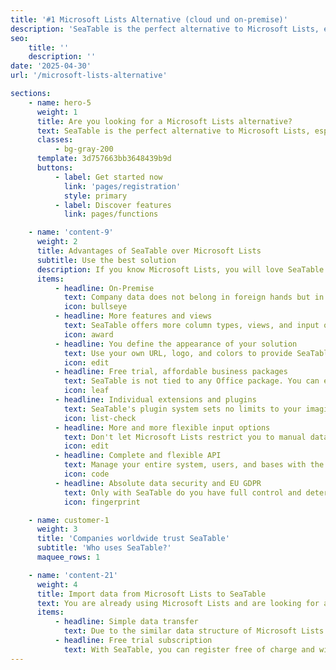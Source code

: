 ```yaml
---
title: '#1 Microsoft Lists Alternative (cloud und on-premise)'
description: 'SeaTable is the perfect alternative to Microsoft Lists, especially for companies that do not want to store their data in the Microsoft Cloud but want to retain full control with a self-hosted server. SeaTable is the only real on-premise alternative.'
seo:
    title: ''
    description: ''
date: '2025-04-30'
url: '/microsoft-lists-alternative'

sections:
    - name: hero-5
      weight: 1
      title: Are you looking for a Microsoft Lists alternative?
      text: SeaTable is the perfect alternative to Microsoft Lists, especially for companies that do not want to store their data in the Microsoft Cloud but want full control with a self-hosted server. SeaTable is the only true on-premise alternative.
      classes:
          - bg-gray-200
      template: 3d757663bb3648439b9d
      buttons:
          - label: Get started now
            link: 'pages/registration'
            style: primary
          - label: Discover features
            link: pages/functions

    - name: 'content-9'
      weight: 2
      title: Advantages of SeaTable over Microsoft Lists
      subtitle: Use the best solution
      description: If you know Microsoft Lists, you will love SeaTable. SeaTable offers more features and, as the only alternative, the option to run SeaTable on your own server, in your data center, with your domain, and with your corporate identity.
      items:
          - headline: On-Premise
            text: Company data does not belong in foreign hands but in a self-hosted SeaTable system.<br><br>Microsoft Lists is only available as part of Office 365 from the Microsoft Cloud. With SeaTable, you decide where to install your system and who has access to your data.<br><br>SeaTable runs on both Linux and Windows servers, dedicated or virtualized. Even cluster operation is possible.
            icon: bullseye
          - headline: More features and views
            text: SeaTable offers more column types, views, and input options.<br><br>With over 20 column types, SeaTable provides significantly more data collection options than Microsoft Lists.<br><br>Only SeaTable allows linking of sheets, data entry via web forms, and displays data as Kanban or as charts.
            icon: award
          - headline: You define the appearance of your solution
            text: Use your own URL, logo, and colors to provide SeaTable to your employees.<br><br>You cannot adapt Microsoft Lists to your corporate design, just like other Office 365 products. You have to take what you get.<br><br>SeaTable is exactly the opposite. You determine under which URL the system is accessible, which colors and logo are used, and you can even customize the templates in SeaTable individually.
            icon: edit
          - headline: Free trial, affordable business packages
            text: SeaTable is not tied to any Office package. You can easily test SeaTable in the cloud.<br><br>SeaTable is available in various versions. The SeaTable Cloud offers all user functions, so you can try out SeaTable conveniently. The SeaTable Server can also be installed and tested free of charge and without obligation with up to three users.
            icon: leaf
          - headline: Individual extensions and plugins
            text: SeaTable's plugin system sets no limits to your imagination.<br><br>Need a special display of geo-data? No problem!<br><br>SeaTable offers its own plugin system, allowing you to expand and adapt SeaTable's functions to your needs as you wish.
            icon: list-check
          - headline: More and more flexible input options
            text: Don't let Microsoft Lists restrict you to manual data entry and Excel import.<br><br>Microsoft Lists offers fewer data entry functions than SeaTable. Use web forms, sharing links, and “Data Collection Sheets” to let your employees or business partners collect data. Only this way can you consolidate all information and data in one system.
            icon: edit
          - headline: Complete and flexible API
            text: Manage your entire system, users, and bases with the API.<br><br>Microsoft Lists does not offer an API interface, making it difficult to integrate Microsoft Lists with your own solutions.<br><br>The SeaTable API makes this very easy. You have access to all API functions for modifying data within a base, and many other API calls are available for regular users, team leaders, and system administrators. Check out our [API Reference](https://api.seatable.io).
            icon: code
          - headline: Absolute data security and EU GDPR
            text: Only with SeaTable do you have full control and determine where your data is stored.<br><br>Microsoft is an American company and stores its data in American data centers. If that’s not a problem for you, we congratulate you. But if you want full control over data flows and storage locations, you should use your own SeaTable server. This way, you can also use SeaTable for sensitive, personal data or in areas where increased protection is required. Only an on-premise system can do that.
            icon: fingerprint

    - name: customer-1
      weight: 3
      title: 'Companies worldwide trust SeaTable'
      subtitle: 'Who uses SeaTable?'
      maquee_rows: 1

    - name: 'content-21'
      weight: 4
      title: Import data from Microsoft Lists to SeaTable
      text: You are already using Microsoft Lists and are looking for a self-hosted alternative. Transferring your data from Lists to SeaTable is very easy via export and import.
      items:
          - headline: Simple data transfer
            text: Due to the similar data structure of Microsoft Lists and SeaTable, you can migrate existing Lists tables to SeaTable without much difficulty. In the simplest case, export your tables as a CSV file and then import them into SeaTable. It couldn’t be easier.
          - headline: Free trial subscription
            text: With SeaTable, you can register free of charge and without obligation. This allows you to try out data migration without worries.
---
```

